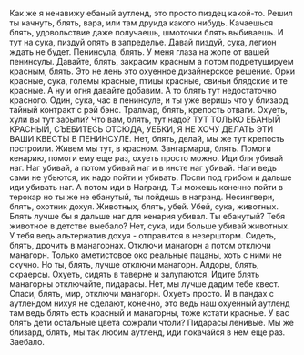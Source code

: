 Как же я ненавижу ебаный аутленд, это просто пиздец какой-то. Решил ты качнуть, блять, вара, или там друида какого нибудь. Качаешься блять, удовольствие даже получаешь, шмоточки блять выбиваешь. И тут на сука, пиздуй опять в запределье. Давай пиздуй, сука, легион ждать не будет. Пенинсула, блять. У меня глаза на жопе от вашей пенинсулы. Давайте, блять, закрасим красным а потом подретушируем красным, блять. Это не лень это охуенное дизайнерское решение. Орки красные, сука, големы красные, птицы красные, свиньи блядские и те красные. А ну и огня давайте добавим. А то блять тут недостаточно красного. Один, сука, час в пенинсуле, и ты уже веришь что у близард тайный контракт с рэй бэнс. Тралмар, блять, крепость отваги. Охуеть, хули вы тут забыли? Что вам, блять, тут надо? ТУТ ТОЛЬКО ЕБАНЫЙ КРАСНЫЙ, СЪЕБИТЕСЬ ОТСЮДА, УЕБКИ, Я НЕ ХОЧУ ДЕЛАТЬ ЭТИ ВАШИ КВЕСТЫ В ПЕНИНСУЛЕ. Нет, блять, делай, мы же тут крепость построили. Живем мы тут, в красном. Зангармарш, блять. Помоги кенарию, помоги ему еще раз, охуеть просто можно. Иди бля убивай наг. Наг убивай, а потом убивай наг и в инсте наг убивай. Наги ведь сами не убьются, их надо пойти и убивать. Поспи под грибом и дальше иди убивать наг. А потом иди в Награнд. Ты можешь конечно пойти в терокар но ты же не ебанутый, ты пойдешь в награнд. Несингвери, блять, охотник дохуя. Животных, блять, убей. Убей, сука, животных. Блять лучше бы я дальше наг для кенария убивал. Ты ебанутый? Тебя животное в детстве выебало? Нет, сука, иди больше убивай животных. У тебя ведь альтернатив дохуя - отправится в незершторм. Сидеть, блять, дрочить в манагорнах. Отключи манагорн а потом отключи манагорн. Только аметистовое око реальные пацаны, хоть с ними не скучно. Но ты, блять, лучше отключи манагорн. Алдоры, блять, скраерсы. Охуеть, сидять в таверне и залупаются. Идите блять манагорны отключайте, пидарасы. Нет, мы лучше дадим тебе квест. Спаси, блять, мир, отключи манагорн. Охуеть просто. И в пандах с аутлендом нихуя не сделают, конечно, это ведь наш охуенный аутленд там ведь блять есть красный и манагорны, тоже кстати красные. У вас блять дети остальные цвета сожрали чтоли? Пидарасы ленивые. Мы же близард, блять, мы так любим аутленд, иди покачайся в нем еще раз. Заебало.